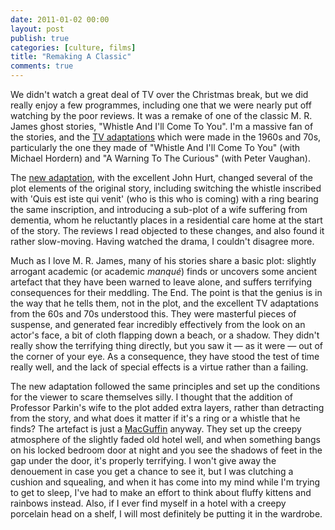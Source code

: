 ```yaml
---
date: 2011-01-02 00:00
layout: post
publish: true
categories: [culture, films]
title: "Remaking A Classic"
comments: true
---
```


We didn't watch a great deal of TV over the Christmas break, but we did really enjoy a few programmes, including one that we were nearly put off watching by the poor reviews. It was a remake of one of the classic M. R. James ghost stories, "Whistle And I'll Come To You". I'm a massive fan of the stories, and the [TV adaptations][] which were made in the 1960s and 70s, particularly the one they made of "Whistle And I'll Come To You" (with Michael Hordern) and "A Warning To The Curious" (with Peter Vaughan).

The [new adaptation][], with the excellent John Hurt, changed several of the plot elements of the original story, including switching the whistle inscribed with 'Quis est iste qui venit' (who is this who is coming) with a ring bearing the same inscription, and introducing a sub-plot of a wife suffering from dementia, whom he reluctantly places in a residential care home at the start of the story. The reviews I read objected to these changes, and also found it rather slow-moving. Having watched the drama, I couldn't disagree more.

Much as I love M. R. James, many of his stories share a basic plot: slightly arrogant academic (or academic _manqu&eacute;_) finds or uncovers some ancient artefact that they have been warned to leave alone, and suffers terrifying consequences for their meddling. The End. The point is that the genius is in the way that he tells them, not in the plot, and the excellent TV adaptations from the 60s and 70s understood this. They were masterful pieces of suspense, and generated fear incredibly effectively from the look on an actor's face, a bit of cloth flapping down a beach, or a shadow. They didn't really show the terrifying thing directly, but you saw it &mdash; as it were &mdash; out of the corner of your eye. As a consequence, they have stood the test of time really well, and the lack of special effects is a virtue rather than a failing.

The new adaptation followed the same principles and set up the conditions for the viewer to scare themselves silly. I thought that the addition of Professor Parkin's wife to the plot added extra layers, rather than detracting from the story, and what does it matter if it's a ring or a whistle that he finds? The artefact is just a [MacGuffin][] anyway. They set up the creepy atmosphere of the slightly faded old hotel well, and when something bangs on his locked bedroom door at night and you see the shadows of feet in the gap under the door, it's properly terrifying. I won't give away the denouement in case you get a chance to see it, but I was clutching a cushion and squealing, and when it has come into my mind while I'm trying to get to sleep, I've had to make an effort to think about fluffy kittens and rainbows instead. Also, if I ever find myself in a hotel with a creepy porcelain head on a shelf, I will most definitely be putting it in the wardrobe.

[new adaptation]: http://www.bbc.co.uk/programmes/p00cqxhk
[TV adaptations]: http://www.rousette.org.uk/blog/archives/old-films/
[MacGuffin]: http://en.wikipedia.org/wiki/MacGuffin
